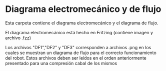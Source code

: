 ﻿ # Diagrama electromecánico y de flujo

Esta carpeta contiene el diagrama electromecánico y el diagrama de flujo.

El diagrama electromecánico está hecho en Fritzing (contiene imagen y archivo .fzz)

Los archivos "DF1”,"DF2" y "DF3" corresponden a archivos .png en los cuales se muestran
un diagrama de flujo para el correcto funcionamiento del robot. Estos archivos deben ser
leídos en el orden anteriormente presentado para una compresión cabal de los mismos

